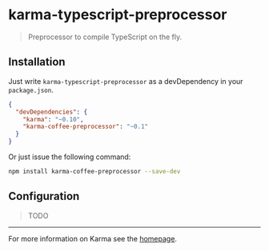 # karma-typescript-preprocessor

> Preprocessor to compile TypeScript on the fly.

## Installation

Just write `karma-typescript-preprocessor` as a devDependency in your `package.json`.
```json
{
  "devDependencies": {
    "karma": "~0.10",
    "karma-coffee-preprocessor": "~0.1"
  }
}
```

Or just issue the following command:
```bash
npm install karma-coffee-preprocessor --save-dev
```

## Configuration

> TODO

----

For more information on Karma see the [homepage].

[homepage]: http://karma-runner.github.com